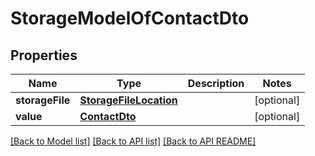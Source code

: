 
# StorageModelOfContactDto
## Properties
Name | Type | Description | Notes
------------ | ------------- | ------------- | -------------
**storageFile** | [**StorageFileLocation**](StorageFileLocation.md) |  |  [optional]
**value** | [**ContactDto**](ContactDto.md) |  |  [optional]




[[Back to Model list]](README.md#documentation-for-models) [[Back to API list]](README.md#documentation-for-api-endpoints) [[Back to API README]](README.md)

